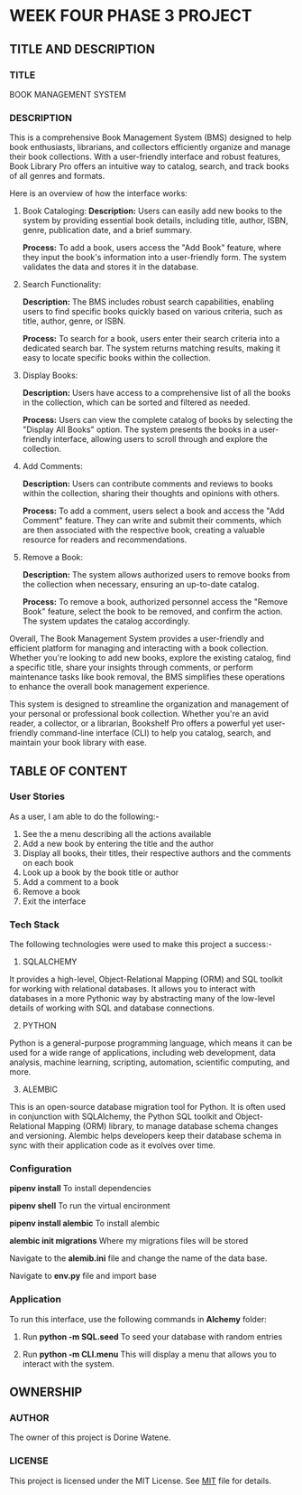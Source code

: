 # WEEK FOUR PHASE 3 PROJECT

## TITLE AND DESCRIPTION

### TITLE
BOOK MANAGEMENT SYSTEM

### DESCRIPTION
This is a comprehensive Book Management System (BMS) designed to help book enthusiasts, librarians, and collectors efficiently organize and manage their book collections. With a user-friendly interface and robust features, Book Library Pro offers an intuitive way to catalog, search, and track books of all genres and formats.



Here is an overview of how the interface works:

1. Book Cataloging: 
    <strong>Description:</strong> Users can easily add new books to the system by providing essential book details, including title, author, ISBN, genre, publication date, and a brief summary.
    
    <strong>Process:</strong> To add a book, users access the "Add Book" feature, where they input the book's information into a user-friendly form. The system validates the data and stores it in the database.

2. Search Functionality: 

    <strong>Description:</strong> The BMS includes robust search capabilities, enabling users to find specific books quickly based on various criteria, such as title, author, genre, or ISBN.

    <strong>Process:</strong> To search for a book, users enter their search criteria into a dedicated search bar. The system returns matching results, making it easy to locate specific books within the collection.

3. Display Books: 

    <strong>Description:</strong> Users have access to a comprehensive list of all the books in the collection, which can be sorted and filtered as needed.

    <strong>Process:</strong> Users can view the complete catalog of books by selecting the "Display All Books" option. The system presents the books in a user-friendly interface, allowing users to scroll through and explore the collection.

4. Add Comments: 

    <strong>Description:</strong> Users can contribute comments and reviews to books within the collection, sharing their thoughts and opinions with others.

    <strong>Process:</strong> To add a comment, users select a book and access the "Add Comment" feature. They can write and submit their comments, which are then associated with the respective book, creating a valuable resource for readers and recommendations.

5. Remove a Book:

    <strong>Description:</strong> The system allows authorized users to remove books from the collection when necessary, ensuring an up-to-date catalog.

    <strong>Process:</strong> To remove a book, authorized personnel access the "Remove Book" feature, select the book to be removed, and confirm the action. The system updates the catalog accordingly.

Overall, The Book Management System provides a user-friendly and efficient platform for managing and interacting with a book collection. Whether you're looking to add new books, explore the existing catalog, find a specific title, share your insights through comments, or perform maintenance tasks like book removal, the BMS simplifies these operations to enhance the overall book management experience.

This system is designed to streamline the organization and management of your personal or professional book collection. Whether you're an avid reader, a collector, or a librarian, Bookshelf Pro offers a powerful yet user-friendly command-line interface (CLI) to help you catalog, search, and maintain your book library with ease.



## TABLE OF CONTENT

### User Stories
As a user, I am able to do the following:-

1. See the a menu describing all the actions available
2. Add a new book by entering the title and the author
3. Display all books, their titles, their respective authors and the comments on each book
4. Look up a book by the book title or author
5. Add a comment to a book
6. Remove a book
7. Exit the interface


### Tech Stack
The following technologies were used to make this project a success:-

1. SQLALCHEMY

It provides a high-level, Object-Relational Mapping (ORM) and SQL toolkit for working with relational databases. It allows you to interact with databases in a more Pythonic way by abstracting many of the low-level details of working with SQL and database connections.

2. PYTHON

Python is a general-purpose programming language, which means it can be used for a wide range of applications, including web development, data analysis, machine learning, scripting, automation, scientific computing, and more.

3. ALEMBIC

This is an open-source database migration tool for Python. It is often used in conjunction with SQLAlchemy, the Python SQL toolkit and Object-Relational Mapping (ORM) library, to manage database schema changes and versioning. Alembic helps developers keep their database schema in sync with their application code as it evolves over time.


### Configuration
<strong>pipenv install</strong> 
To install dependencies

<strong>pipenv shell</strong>
To run the virtual encironment

<strong>pipenv install alembic</strong>
To install alembic

<strong>alembic init migrations</strong>
Where my migrations files will be stored

Navigate to the <strong>alemib.ini</strong> file and change the name of the data base.

Navigate to <strong>env.py</strong> file and import base


### Application
To run this interface, use the following commands in <strong>Alchemy</strong> folder:
1. Run <strong>python -m SQL.seed</strong>
To seed your database with random entries

2. Run <strong>python -m CLI.menu</strong>
This will display a menu that allows you to interact with the system.





## OWNERSHIP

### AUTHOR
The owner of this project is Dorine Watene.

### LICENSE 
This project is licensed under the MIT License. See <a href='https://choosealicense.com/licenses/mit/'>MIT</a> file for details.
